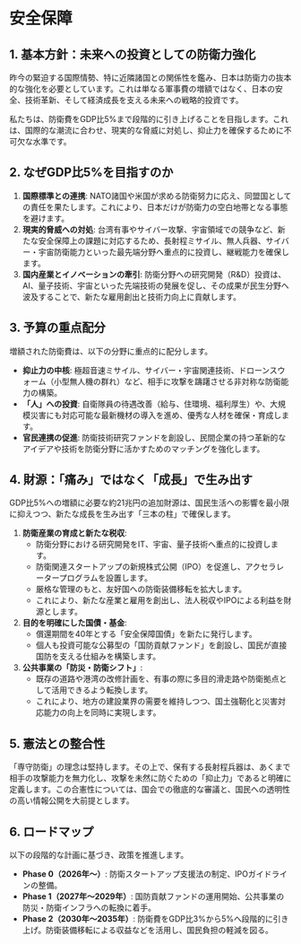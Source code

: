 # 安全保障

## 1. 基本方針：未来への投資としての防衛力強化

昨今の緊迫する国際情勢、特に近隣諸国との関係性を鑑み、日本は防衛力の抜本的な強化を必要としています。これは単なる軍事費の増額ではなく、日本の安全、技術革新、そして経済成長を支える未来への戦略的投資です。

私たちは、防衛費をGDP比5%まで段階的に引き上げることを目指します。これは、国際的な潮流に合わせ、現実的な脅威に対処し、抑止力を確保するために不可欠な水準です。

## 2. なぜGDP比5%を目指すのか

1.  **国際標準との連携**: NATO諸国や米国が求める防衛努力に応え、同盟国としての責任を果たします。これにより、日本だけが防衛力の空白地帯となる事態を避けます。
2.  **現実的脅威への対処**: 台湾有事やサイバー攻撃、宇宙領域での競争など、新たな安全保障上の課題に対応するため、長射程ミサイル、無人兵器、サイバー・宇宙防衛能力といった最先端分野へ重点的に投資し、継戦能力を確保します。
3.  **国内産業とイノベーションの牽引**: 防衛分野への研究開発（R&D）投資は、AI、量子技術、宇宙といった先端技術の発展を促し、その成果が民生分野へ波及することで、新たな雇用創出と技術力向上に貢献します。

## 3. 予算の重点配分

増額された防衛費は、以下の分野に重点的に配分します。

*   **抑止力の中核**: 極超音速ミサイル、サイバー・宇宙関連技術、ドローンスウォーム（小型無人機の群れ）など、相手に攻撃を躊躇させる非対称な防衛能力の構築。
*   **「人」への投資**: 自衛隊員の待遇改善（給与、住環境、福利厚生）や、大規模災害にも対応可能な最新機材の導入を進め、優秀な人材を確保・育成します。
*   **官民連携の促進**: 防衛技術研究ファンドを創設し、民間企業の持つ革新的なアイデアや技術を防衛分野に活かすためのマッチングを強化します。

## 4. 財源：「痛み」ではなく「成長」で生み出す

GDP比5%への増額に必要な約21兆円の追加財源は、国民生活への影響を最小限に抑えつつ、新たな成長を生み出す「三本の柱」で確保します。

1.  **防衛産業の育成と新たな税収**:
    *   防衛分野における研究開発をIT、宇宙、量子技術へ重点的に投資します。
    *   防衛関連スタートアップの新規株式公開（IPO）を促進し、アクセラレータープログラムを設置します。
    *   厳格な管理のもと、友好国への防衛装備移転を拡大します。
    *   これにより、新たな産業と雇用を創出し、法人税収やIPOによる利益を財源とします。
2.  **目的を明確にした国債・基金**:
    *   償還期間を40年とする「安全保障国債」を新たに発行します。
    *   個人も投資可能な公募型の「国防貢献ファンド」を創設し、国民が直接国防を支える仕組みを構築します。
3.  **公共事業の「防災・防衛シフト」**:
    *   既存の道路や港湾の改修計画を、有事の際に多目的滑走路や防衛拠点として活用できるよう転換します。
    *   これにより、地方の建設業界の需要を維持しつつ、国土強靭化と災害対応能力の向上を同時に実現します。

## 5. 憲法との整合性

「専守防衛」の理念は堅持します。その上で、保有する長射程兵器は、あくまで相手の攻撃能力を無力化し、攻撃を未然に防ぐための「抑止力」であると明確に定義します。この合憲性については、国会での徹底的な審議と、国民への透明性の高い情報公開を大前提とします。

## 6. ロードマップ

以下の段階的な計画に基づき、政策を推進します。

*   **Phase 0（2026年〜）**: 防衛スタートアップ支援法の制定、IPOガイドラインの整備。
*   **Phase 1（2027年〜2029年）**: 国防貢献ファンドの運用開始、公共事業の防災・防衛インフラへの転換に着手。
*   **Phase 2（2030年〜2035年）**: 防衛費をGDP比3%から5%へ段階的に引き上げ。防衛装備移転による収益などを活用し、国民負担の軽減を図る。